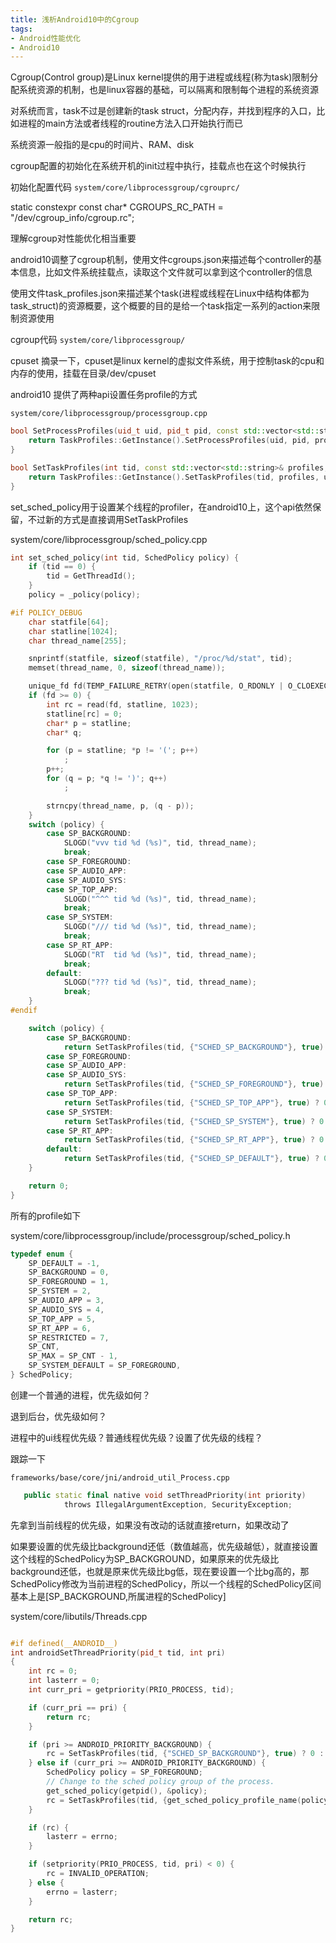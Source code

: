 ```yaml
---
title: 浅析Android10中的Cgroup
tags: 
- Android性能优化
- Android10
---
```


Cgroup(Control group)是Linux kernel提供的用于进程或线程(称为task)限制分配系统资源的机制，也是linux容器的基础，可以隔离和限制每个进程的系统资源

对系统而言，task不过是创建新的task struct，分配内存，并找到程序的入口，比如进程的main方法或者线程的routine方法入口开始执行而已

系统资源一般指的是cpu的时间片、RAM、disk

cgroup配置的初始化在系统开机的init过程中执行，挂载点也在这个时候执行

初始化配置代码 `system/core/libprocessgroup/cgrouprc/`

static constexpr const char* CGROUPS_RC_PATH = "/dev/cgroup_info/cgroup.rc";

理解cgroup对性能优化相当重要

android10调整了cgroup机制，使用文件cgroups.json来描述每个controller的基本信息，比如文件系统挂载点，读取这个文件就可以拿到这个controller的信息

使用文件task_profiles.json来描述某个task(进程或线程在Linux中结构体都为task_struct)的资源概要，这个概要的目的是给一个task指定一系列的action来限制资源使用

cgroup代码 `system/core/libprocessgroup/`

cpuset 摘录一下，cpuset是linux kernel的虚拟文件系统，用于控制task的cpu和内存的使用，挂载在目录/dev/cpuset

android10 提供了两种api设置任务profile的方式

`system/core/libprocessgroup/processgroup.cpp`

```cpp
bool SetProcessProfiles(uid_t uid, pid_t pid, const std::vector<std::string>& profiles) {
    return TaskProfiles::GetInstance().SetProcessProfiles(uid, pid, profiles);
}

bool SetTaskProfiles(int tid, const std::vector<std::string>& profiles, bool use_fd_cache) {
    return TaskProfiles::GetInstance().SetTaskProfiles(tid, profiles, use_fd_cache);
}
```

set_sched_policy用于设置某个线程的profiler，在android10上，这个api依然保留，不过新的方式是直接调用SetTaskProfiles

system/core/libprocessgroup/sched_policy.cpp

```cpp
int set_sched_policy(int tid, SchedPolicy policy) {
    if (tid == 0) {
        tid = GetThreadId();
    }
    policy = _policy(policy);

#if POLICY_DEBUG
    char statfile[64];
    char statline[1024];
    char thread_name[255];

    snprintf(statfile, sizeof(statfile), "/proc/%d/stat", tid);
    memset(thread_name, 0, sizeof(thread_name));

    unique_fd fd(TEMP_FAILURE_RETRY(open(statfile, O_RDONLY | O_CLOEXEC)));
    if (fd >= 0) {
        int rc = read(fd, statline, 1023);
        statline[rc] = 0;
        char* p = statline;
        char* q;

        for (p = statline; *p != '('; p++)
            ;
        p++;
        for (q = p; *q != ')'; q++)
            ;

        strncpy(thread_name, p, (q - p));
    }
    switch (policy) {
        case SP_BACKGROUND:
            SLOGD("vvv tid %d (%s)", tid, thread_name);
            break;
        case SP_FOREGROUND:
        case SP_AUDIO_APP:
        case SP_AUDIO_SYS:
        case SP_TOP_APP:
            SLOGD("^^^ tid %d (%s)", tid, thread_name);
            break;
        case SP_SYSTEM:
            SLOGD("/// tid %d (%s)", tid, thread_name);
            break;
        case SP_RT_APP:
            SLOGD("RT  tid %d (%s)", tid, thread_name);
            break;
        default:
            SLOGD("??? tid %d (%s)", tid, thread_name);
            break;
    }
#endif

    switch (policy) {
        case SP_BACKGROUND:
            return SetTaskProfiles(tid, {"SCHED_SP_BACKGROUND"}, true) ? 0 : -1;
        case SP_FOREGROUND:
        case SP_AUDIO_APP:
        case SP_AUDIO_SYS:
            return SetTaskProfiles(tid, {"SCHED_SP_FOREGROUND"}, true) ? 0 : -1;
        case SP_TOP_APP:
            return SetTaskProfiles(tid, {"SCHED_SP_TOP_APP"}, true) ? 0 : -1;
        case SP_SYSTEM:
            return SetTaskProfiles(tid, {"SCHED_SP_SYSTEM"}, true) ? 0 : -1;
        case SP_RT_APP:
            return SetTaskProfiles(tid, {"SCHED_SP_RT_APP"}, true) ? 0 : -1;
        default:
            return SetTaskProfiles(tid, {"SCHED_SP_DEFAULT"}, true) ? 0 : -1;
    }

    return 0;
}
```

所有的profile如下

system/core/libprocessgroup/include/processgroup/sched_policy.h

```cpp
typedef enum {
    SP_DEFAULT = -1,
    SP_BACKGROUND = 0,
    SP_FOREGROUND = 1,
    SP_SYSTEM = 2,
    SP_AUDIO_APP = 3,
    SP_AUDIO_SYS = 4,
    SP_TOP_APP = 5,
    SP_RT_APP = 6,
    SP_RESTRICTED = 7,
    SP_CNT,
    SP_MAX = SP_CNT - 1,
    SP_SYSTEM_DEFAULT = SP_FOREGROUND,
} SchedPolicy;
```

创建一个普通的进程，优先级如何？

退到后台，优先级如何？

进程中的ui线程优先级？普通线程优先级？设置了优先级的线程？

跟踪一下

`frameworks/base/core/jni/android_util_Process.cpp`

```cpp
   public static final native void setThreadPriority(int priority)
            throws IllegalArgumentException, SecurityException;
```

先拿到当前线程的优先级，如果没有改动的话就直接return，如果改动了

如果要设置的优先级比background还低（数值越高，优先级越低），就直接设置这个线程的SchedPolicy为SP_BACKGROUND，如果原来的优先级比background还低，也就是原来优先级比bg低，现在要设置一个比bg高的，那SchedPolicy修改为当前进程的SchedPolicy，所以一个线程的SchedPolicy区间基本上是[SP_BACKGROUND,所属进程的SchedPolicy]

system/core/libutils/Threads.cpp

```cpp

#if defined(__ANDROID__)
int androidSetThreadPriority(pid_t tid, int pri)
{
    int rc = 0;
    int lasterr = 0;
    int curr_pri = getpriority(PRIO_PROCESS, tid);

    if (curr_pri == pri) {
        return rc;
    }

    if (pri >= ANDROID_PRIORITY_BACKGROUND) {
        rc = SetTaskProfiles(tid, {"SCHED_SP_BACKGROUND"}, true) ? 0 : -1;
    } else if (curr_pri >= ANDROID_PRIORITY_BACKGROUND) {
        SchedPolicy policy = SP_FOREGROUND;
        // Change to the sched policy group of the process.
        get_sched_policy(getpid(), &policy);
        rc = SetTaskProfiles(tid, {get_sched_policy_profile_name(policy)}, true) ? 0 : -1;
    }

    if (rc) {
        lasterr = errno;
    }

    if (setpriority(PRIO_PROCESS, tid, pri) < 0) {
        rc = INVALID_OPERATION;
    } else {
        errno = lasterr;
    }

    return rc;
}
```